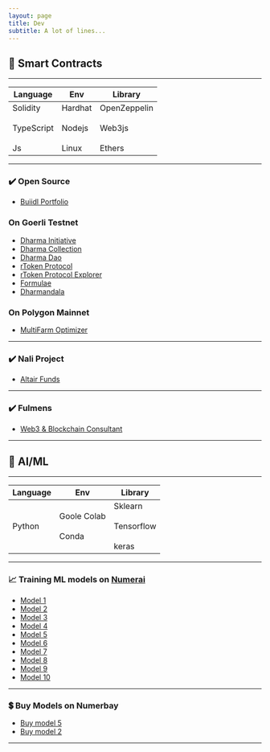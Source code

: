 ```yaml
---
layout: page
title: Dev 
subtitle: A lot of lines...
---
```


## 📑 Smart Contracts 

---

| Language    | Env     | Library      |
| ----------- | ------- | ------------ |
| Solidity <br><br> TypeScript <br><br> Js | Hardhat <br><br> Nodejs <br><br> Linux |  OpenZeppelin <br><br> Web3js <br><br> Ethers|

---


### ✔️ Open Source

- [Buiidl Portfolio](https://buidlguidl.com/builders/0xb542E27732a390f509fD1FF6844a8386fe320f7f)

### On Goerli Testnet
- [Dharma Initiative](https://dharmainitiative.surge.sh/)
- [Dharma Collection](https://dharmacollection.vercel.app/)
- [Dharma Dao](https://dharmadao.surge.sh/)
- [rToken Protocol](https://rtoken.surge.sh/)
- [rToken Protocol Explorer](https://rtokenscan.surge.sh/)
- [Formulae](https://formulae.surge.sh/)
- [Dharmandala](https://dharmandala.surge.sh/)

### On Polygon Mainnet
- [MultiFarm Optimizer](https://universedapp.vercel.app/)

---

### ✔️ Nali Project


- [Altair Funds](https://app.nali.finance/altair-funds)

---

### ✔️ Fulmens 

- [Web3 & Blockchain Consultant](https://fulmensrls.it)

---

## 🤖 AI/ML 

---

| Language  | Env                        | Library    |
| ----------| -----------                | ---------- |
| Python    | Goole Colab <br><br> Conda | Sklearn <br><br> Tensorflow <br><br> keras |

---

### 📈 Training ML models on [Numerai](https://numer.ai)

- [Model 1](https://numer.ai/scobruone)
- [Model 2](https://numer.ai/scobrutwo)
- [Model 3](https://numer.ai/scobruthree)
- [Model 4](https://numer.ai/scobrufour)
- [Model 5](https://numer.ai/scobrufive)
- [Model 6](https://numer.ai/scobrusix)
- [Model 7](https://numer.ai/scobruseven)
- [Model 8](https://numer.ai/scobrueight)
- [Model 9](https://numer.ai/scobrunine)
- [Model 10](https://numer.ai/scobruten)


---

### 💲 Buy Models on Numerbay


- [Buy model 5](https://numerbay.ai/product/numerai-predictions/scobrufive)
- [Buy model 2](https://numerbay.ai/product/numerai-predictions/scobrutwo)

***


